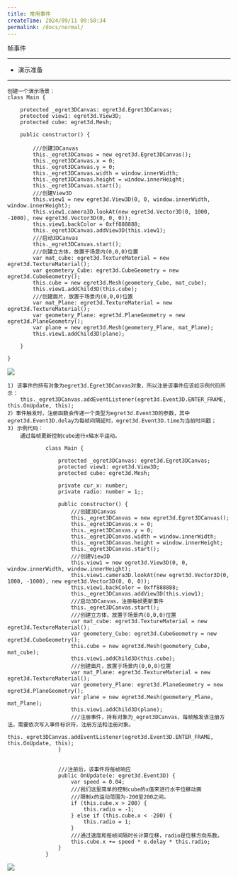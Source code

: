 ```yaml
---
title: 常用事件
createTime: 2024/09/11 09:50:34
permalink: /docs/normal/
---
```

帧事件

----------

* 演示准备

----------

	创建一个演示场景：
	class Main {
	
	    protected _egret3DCanvas: egret3d.Egret3DCanvas;
	    protected view1: egret3d.View3D;
	    protected cube: egret3d.Mesh;
	
	    public constructor() {
	
	        ///创建3DCanvas
	        this._egret3DCanvas = new egret3d.Egret3DCanvas();
	        this._egret3DCanvas.x = 0;
	        this._egret3DCanvas.y = 0;
	        this._egret3DCanvas.width = window.innerWidth;
	        this._egret3DCanvas.height = window.innerHeight;
	        this._egret3DCanvas.start();
	        ///创建View3D
	        this.view1 = new egret3d.View3D(0, 0, window.innerWidth, window.innerHeight);
	        this.view1.camera3D.lookAt(new egret3d.Vector3D(0, 1000, -1000), new egret3d.Vector3D(0, 0, 0));
	        this.view1.backColor = 0xff888888;
	        this._egret3DCanvas.addView3D(this.view1);
	        ///启动3DCanvas
	        this._egret3DCanvas.start();
	        ///创建立方体，放置于场景内(0,0,0)位置
	        var mat_cube: egret3d.TextureMaterial = new egret3d.TextureMaterial();
	        var geometery_Cube: egret3d.CubeGeometry = new egret3d.CubeGeometry();
	        this.cube = new egret3d.Mesh(geometery_Cube, mat_cube);
	        this.view1.addChild3D(this.cube);
	        ///创建面片，放置于场景内(0,0,0)位置
	        var mat_Plane: egret3d.TextureMaterial = new egret3d.TextureMaterial();
	        var geometery_Plane: egret3d.PlaneGeometry = new egret3d.PlaneGeometry();
	        var plane = new egret3d.Mesh(geometery_Plane, mat_Plane);
	        this.view1.addChild3D(plane);
	
	    }
	
	}      

![](Img_1.png)


	1) 该事件的持有对象为egret3d.Egret3DCanvas对象，所以注册该事件应该如示例代码所示：
		this._egret3DCanvas.addEventListener(egret3d.Event3D.ENTER_FRAME, this.OnUpdate, this);
	2）事件触发时，注册函数会传递一个类型为egret3d.Event3D的参数，其中egret3d.Event3D.delay为每帧间隔延时，egret3d.Event3D.time为当前时间戳；
	3) 示例代码：
		通过每帧更新控制cube进行x轴水平运动。

				class Main {
				
				    protected _egret3DCanvas: egret3d.Egret3DCanvas;
				    protected view1: egret3d.View3D;
				    protected cube: egret3d.Mesh;
				
				    private cur_x: number;
				    private radio: number = 1;;
				
				    public constructor() {
				        ///创建3DCanvas
				        this._egret3DCanvas = new egret3d.Egret3DCanvas();
				        this._egret3DCanvas.x = 0;
				        this._egret3DCanvas.y = 0;
				        this._egret3DCanvas.width = window.innerWidth;
				        this._egret3DCanvas.height = window.innerHeight;
				        this._egret3DCanvas.start();
				        ///创建View3D
				        this.view1 = new egret3d.View3D(0, 0, window.innerWidth, window.innerHeight);
				        this.view1.camera3D.lookAt(new egret3d.Vector3D(0, 1000, -1000), new egret3d.Vector3D(0, 0, 0));
				        this.view1.backColor = 0xff888888;
				        this._egret3DCanvas.addView3D(this.view1);
				        ///启动3DCanvas，注册每帧更新事件
				        this._egret3DCanvas.start();
				        ///创建立方体，放置于场景内(0,0,0)位置
				        var mat_cube: egret3d.TextureMaterial = new egret3d.TextureMaterial();
				        var geometery_Cube: egret3d.CubeGeometry = new egret3d.CubeGeometry();
				        this.cube = new egret3d.Mesh(geometery_Cube, mat_cube);
				        this.view1.addChild3D(this.cube);
				        ///创建面片，放置于场景内(0,0,0)位置
				        var mat_Plane: egret3d.TextureMaterial = new egret3d.TextureMaterial();
				        var geometery_Plane: egret3d.PlaneGeometry = new egret3d.PlaneGeometry();
				        var plane = new egret3d.Mesh(geometery_Plane, mat_Plane);
				        this.view1.addChild3D(plane);
				        ///注册事件，持有对象为_egret3DCanvas，每帧触发该注册方法，需要依次写入事件标识符，注册方法和注册对象。
				        this._egret3DCanvas.addEventListener(egret3d.Event3D.ENTER_FRAME, this.OnUpdate, this);
				    }
				
				
				    ///注册后，该事件将每帧响应
				    public OnUpdate(e: egret3d.Event3D) {
				        var speed = 0.04;
				        ///我们这里简单的控制cube的x值来进行水平位移动画
				        ///限制x的运动范围为-200至200之间。
				        if (this.cube.x > 200) {
				            this.radio = -1;
				        } else if (this.cube.x < -200) {
				            this.radio = 1;
				        }
				        ///通过速度和每帧间隔时长计算位移，radio是位移方向系数。
				        this.cube.x += speed * e.delay * this.radio;
				    }
				}      

![](Img_6.gif)

